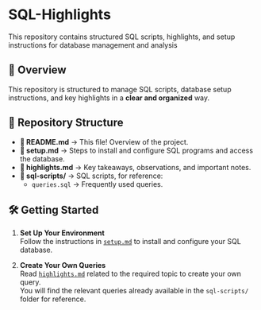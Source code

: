 # SQL-Highlights
This repository contains structured SQL scripts, highlights, and setup instructions for database management and analysis

## 📌 Overview
This repository is structured to manage SQL scripts, database setup instructions, and key highlights in a **clear and organized** way.

## 📂 Repository Structure
- **📜 README.md** → This file! Overview of the project.
- **📜 setup.md** → Steps to install and configure SQL programs and access the database.
- **📜 highlights.md** → Key takeaways, observations, and important notes.
- **📂 sql-scripts/** → SQL scripts, for reference:
  - `queries.sql` → Frequently used queries.

## 🛠️ Getting Started
1. **Set Up Your Environment**  
   Follow the instructions in [`setup.md`](setup.md) to install and configure your SQL database.
   
2. **Create Your Own Queries**  
   Read [`highlights.md`](highlights.md) related to the required topic to create your own query.  
   You will find the relevant queries already available in the `sql-scripts/` folder for reference.
